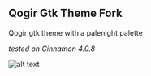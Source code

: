 ## Qogir Gtk Theme Fork

Qogir gtk theme with a palenight palette

*tested on Cinnamon 4.0.8*

![alt text](https://github.com/m0nkey13/Qogir-palenight-theme/1920x1080_thumb.png "Screenshot")
